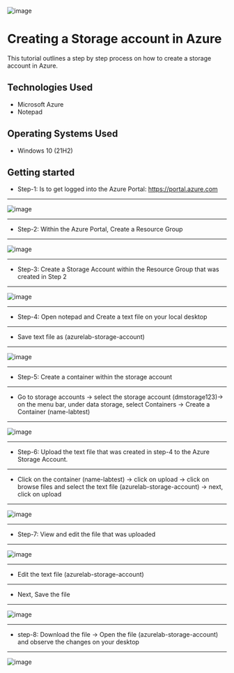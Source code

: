 
![image](https://github.com/user-attachments/assets/5c949672-1d5a-4974-b4bd-09f47d85ef3f)



<h1>Creating a Storage account in Azure </h1>
This tutorial outlines a step by step process on how to create a storage account in Azure.<br />






<h2>Technologies Used</h2>

- Microsoft Azure
- Notepad

<h2>Operating Systems Used </h2>

- Windows 10</b> (21H2)



<h2>Getting started</h2>


- Step-1: Is to get logged into the Azure Portal: https://portal.azure.com

---------

![image](https://github.com/user-attachments/assets/aba41ca6-106f-44bb-8edb-b05b6672dee9)


--------------------


- Step-2: Within the Azure Portal, Create a Resource Group

----------

![image](https://github.com/user-attachments/assets/a1130bf4-70e0-4654-8a90-321230a55787)

-----------------------


- Step-3: Create a Storage Account within the Resource Group that was created in Step 2

---------


![image](https://github.com/user-attachments/assets/e849a34a-84e3-41f0-aad2-8fda70081a9e)


---------------


- Step-4: Open notepad and Create a text file on your local desktop

----------


- Save text file as (azurelab-storage-account)

---------


![image](https://github.com/user-attachments/assets/d74fd906-f528-4ab9-924c-6fb7b098fcc0)


--------------


- Step-5: Create a container within the storage account

---------


- Go to storage accounts -> select the storage account (dmstorage123)-> on the menu bar, under data storage, select Containers -> Create a Container (name-labtest)

---------


![image](https://github.com/user-attachments/assets/9a4b1f5f-bda6-4692-b2d7-255bff2e5926)


------------

- Step-6: Upload the text file that was created in step-4 to the Azure Storage Account.

----------


- Click on the container (name-labtest) -> click on upload -> click on browse files and select the text file (azurelab-storage-account) -> next, click on upload

-----------

![image](https://github.com/user-attachments/assets/7dc64497-4b0e-4b12-872a-7697f5eb193e)


------------------


- Step-7: View and edit the file that was uploaded


---------

![image](https://github.com/user-attachments/assets/23981b18-ab55-4193-93ff-dd5c1df69255)


 ------------
 
- Edit the text file (azurelab-storage-account)

-------

  - Next, Save the file

------------

![image](https://github.com/user-attachments/assets/87683e96-08e4-4cb3-8ae2-3b13eefa4301)

------------

- step-8: Download the file -> Open the file (azurelab-storage-account) and observe the changes on your desktop

---------

![image](https://github.com/user-attachments/assets/16b9fa01-bcd3-4c22-8be9-52d6665bf27d)



